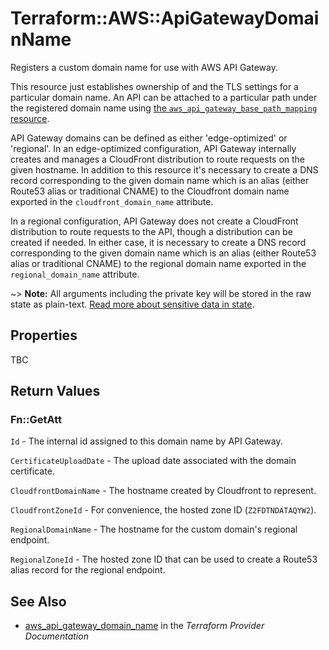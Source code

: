 # Terraform::AWS::ApiGatewayDomainName

Registers a custom domain name for use with AWS API Gateway.

This resource just establishes ownership of and the TLS settings for
a particular domain name. An API can be attached to a particular path
under the registered domain name using
[the `aws_api_gateway_base_path_mapping` resource](api_gateway_base_path_mapping.html).

API Gateway domains can be defined as either 'edge-optimized' or 'regional'.  In an edge-optimized configuration,
API Gateway internally creates and manages a CloudFront distribution to route requests on the given hostname. In
addition to this resource it's necessary to create a DNS record corresponding to the given domain name which is an alias
(either Route53 alias or traditional CNAME) to the Cloudfront domain name exported in the `cloudfront_domain_name`
attribute.

In a regional configuration, API Gateway does not create a CloudFront distribution to route requests to the API, though
a distribution can be created if needed. In either case, it is necessary to create a DNS record corresponding to the
given domain name which is an alias (either Route53 alias or traditional CNAME) to the regional domain name exported in
the `regional_domain_name` attribute.

~> **Note:** All arguments including the private key will be stored in the raw state as plain-text.
[Read more about sensitive data in state](/docs/state/sensitive-data.html).

## Properties

TBC

## Return Values

### Fn::GetAtt

`Id` - The internal id assigned to this domain name by API Gateway.

`CertificateUploadDate` - The upload date associated with the domain certificate.

`CloudfrontDomainName` - The hostname created by Cloudfront to represent.

`CloudfrontZoneId` - For convenience, the hosted zone ID (`Z2FDTNDATAQYW2`).

`RegionalDomainName` - The hostname for the custom domain's regional endpoint.

`RegionalZoneId` - The hosted zone ID that can be used to create a Route53 alias record for the regional endpoint.

## See Also

* [aws_api_gateway_domain_name](https://www.terraform.io/docs/providers/aws/r/api_gateway_domain_name.html) in the _Terraform Provider Documentation_